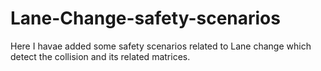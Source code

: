 # Lane-Change-safety-scenarios

Here I havae added some safety scenarios related to Lane change which detect the collision and its related matrices.
